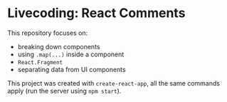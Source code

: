 # Livecoding: React Comments
This repository focuses on:
- breaking down components
- using `.map(...)` inside a component
- `React.Fragment`
- separating data from UI components

This project was created with `create-react-app`, all the same commands apply (run the server using `npm start`).
